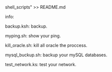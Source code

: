 shell_scripts" >> README.md





info:



backup.ksh: backup.


myping.sh: show your ping.       


kill_oracle.sh: kill all oracle the proccess.


mysql_buckup.sh: backup your mySQL databases.


test_network.ks: test your network.
